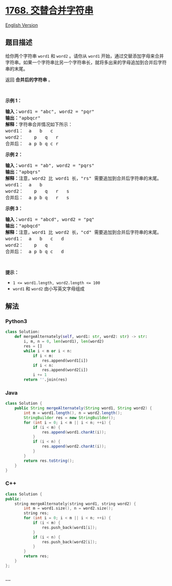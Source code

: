 # [1768. 交替合并字符串](https://leetcode-cn.com/problems/merge-strings-alternately)

[English Version](/solution/1700-1799/1768.Merge%20Strings%20Alternately/README_EN.md)

## 题目描述

<!-- 这里写题目描述 -->

<p>给你两个字符串 <code>word1</code> 和 <code>word2</code> 。请你从 <code>word1</code> 开始，通过交替添加字母来合并字符串。如果一个字符串比另一个字符串长，就将多出来的字母追加到合并后字符串的末尾。</p>

<p>返回 <strong>合并后的字符串</strong> 。</p>

<p> </p>

<p><strong>示例 1：</strong></p>

<pre>
<strong>输入：</strong>word1 = "abc", word2 = "pqr"
<strong>输出：</strong>"apbqcr"
<strong>解释：</strong>字符串合并情况如下所示：
word1：  a   b   c
word2：    p   q   r
合并后：  a p b q c r
</pre>

<p><strong>示例 2：</strong></p>

<pre>
<strong>输入：</strong>word1 = "ab", word2 = "pqrs"
<strong>输出：</strong>"apbqrs"
<strong>解释：</strong>注意，word2 比 word1 长，"rs" 需要追加到合并后字符串的末尾。
word1：  a   b 
word2：    p   q   r   s
合并后：  a p b q   r   s
</pre>

<p><strong>示例 3：</strong></p>

<pre>
<strong>输入：</strong>word1 = "abcd", word2 = "pq"
<strong>输出：</strong>"apbqcd"
<strong>解释：</strong>注意，word1 比 word2 长，"cd" 需要追加到合并后字符串的末尾。
word1：  a   b   c   d
word2：    p   q 
合并后：  a p b q c   d
</pre>

<p> </p>

<p><strong>提示：</strong></p>

<ul>
	<li><code>1 <= word1.length, word2.length <= 100</code></li>
	<li><code>word1</code> 和 <code>word2</code> 由小写英文字母组成</li>
</ul>

## 解法

<!-- 这里可写通用的实现逻辑 -->

<!-- tabs:start -->

### **Python3**

<!-- 这里可写当前语言的特殊实现逻辑 -->

```python
class Solution:
    def mergeAlternately(self, word1: str, word2: str) -> str:
        i, m, n = 0, len(word1), len(word2)
        res = []
        while i < m or i < n:
            if i < m:
                res.append(word1[i])
            if i < n:
                res.append(word2[i])
            i += 1
        return ''.join(res)
```

### **Java**

<!-- 这里可写当前语言的特殊实现逻辑 -->

```java
class Solution {
    public String mergeAlternately(String word1, String word2) {
        int m = word1.length(), n = word2.length();
        StringBuilder res = new StringBuilder();
        for (int i = 0; i < m || i < n; ++i) {
            if (i < m) {
                res.append(word1.charAt(i));
            }
            if (i < n) {
                res.append(word2.charAt(i));
            }
        }
        return res.toString();
    }
}
```

### **C++**

```cpp
class Solution {
public:
    string mergeAlternately(string word1, string word2) {
        int m = word1.size(), n = word2.size();
        string res;
        for (int i = 0; i < m || i < n; ++i) {
            if (i < m) {
                res.push_back(word1[i]);
            }
            if (i < n) {
                res.push_back(word2[i]);
            }
        }
        return res;
    }
};
```

### **...**

```

```

<!-- tabs:end -->

